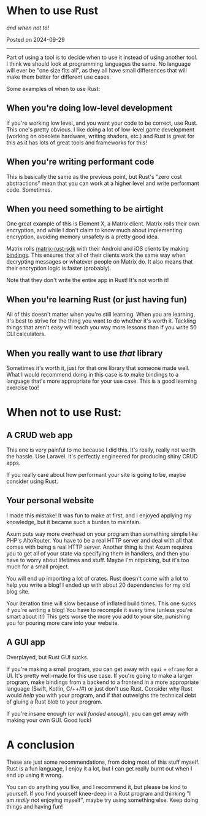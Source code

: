 # When to use Rust

*and when not to!*

Posted on 2024-09-29

<hr>

Part of using a tool is to decide when to use it instead of using another tool.
I think we should look at programming languages the same. No language will ever be "one size fits all",
as they all have small differences that will make them better for different use cases.

Some examples of when to use Rust:

## When you're doing low-level development

If you're working low level, and you want your code to be correct, use Rust.
This one's pretty obvious. I like doing a lot of low-level game development (working on obsolete hardware, writing shaders, etc.) and Rust is great for this as it has lots of great tools and frameworks for this!

## When you're writing performant code

This is basically the same as the previous point, but Rust's "zero cost abstractions" mean that you can work at a 
higher level and write performant code. Sometimes.

## When you need something to be airtight

One great example of this is Element X, a Matrix client. 
Matrix rolls their own encryption, and while I don't claim to know much about implementing encryption, 
avoiding memory unsafety is a pretty good idea.

Matrix rolls [matrix-rust-sdk](https://github.com/matrix-org/matrix-rust-sdk) with their Android and iOS clients 
by making [bindings](https://github.com/matrix-org/matrix-rust-sdk/tree/main/bindings). This ensures that all of 
their clients work the same way when decrypting messages or whatever people on Matrix do.
It also means that their encryption logic is faster (probably).

Note that they don't write the entire app in Rust! It's not worth it!


## When you're learning Rust (or just having fun)

All of this doesn't matter when you're still learning. When you are learning, it's best to strive for the thing 
you want to do whether it's worth it. Tackling things that aren't easy will teach you way more
lessons than if you write 50 CLI calculators.

## When you really want to use *that* library

Sometimes it's worth it, just for that one library that someone made well.
What I would recommend doing in this case is to make bindings to a language that's more appropriate for your use case. 
This is a good learning exercise too!

# When not to use Rust:

## A CRUD web app
This one is very painful to me because I did this. It's really, really not worth the hassle. 
Use Laravel. It's perfectly engineered for producing shiny CRUD apps.

If you really care about how performant your site is going to be, maybe consider using Rust.

## Your personal website

I made this mistake! It was fun to make at first, and I enjoyed applying my knowledge, but it became such a burden
to maintain.

Axum puts way more overhead on your program than something simple like PHP's AltoRouter. 
You have to be a real HTTP server and deal with all that comes with being a real HTTP server.
Another thing is that Axum requires you to get all of your state via specifying them in handlers,
and then you have to worry about lifetimes and stuff. Maybe I'm nitpicking, but it's too much for a small project.

You will end up importing a lot of crates.
Rust doesn't come with a lot to help you write a blog!
I ended up with about 20 dependencies for my old blog site.



Your iteration time will slow because of inflated build times.
This one sucks if you're writing a blog!
You have to recompile it every time (unless you're smart about it!)
This gets worse the more you add to your site, punishing you for pouring more care into your website.


## A GUI app

Overplayed, but Rust GUI sucks.

If you're making a small program, you can get away with `egui` + `eframe` for a UI. It's pretty well-made for this use case.
If you're going to make a larger program, make bindings from a backend to a frontend
in a more appropriate language (Swift, Kotlin, C/++/#) or just don't use Rust.
Consider why Rust would *help* you with your program, and if that outweighs the technical debt of gluing a Rust blob to your program.

If you're insane enough (_or well funded enough_), you can get away with making your own GUI. Good luck!



# A conclusion

These are just some recommendations, from doing most of this stuff myself. 
Rust is a fun language, I enjoy it a lot, but I can get really burnt out when I end up using it wrong.

You can do anything you like, and I recommend it, but please be kind to yourself.
If you find yourself knee-deep in a Rust program and thinking "I am *really* not enjoying myself", maybe try using something else.
Keep doing things and having fun!